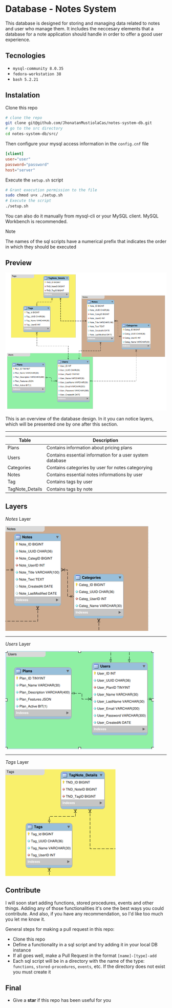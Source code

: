 # Database - Notes System

This database is designed for storing and managing data related to notes and user who manage them. It includes the neccesary elements that a database for a note application should handle in order to offer a good user experience.

## Tecnologies

+ `mysql-community 8.0.35`
+ `fedora-workstation 38`
+ `bash 5.2.21`

## Instalation

Clone this repo

```bash
# clone the repo
git clone git@github.com/JhonatanMustiolaCas/notes-system-db.git
# go to the src directory
cd notes-system-db/src/
```

Then configure your mysql access information in the `config.cnf` file

```conf
[client]
user="user"
password="password"
host="server"
```

Execute the `setup.sh` script

```bash
# Grant execution permission to the file
sudo chmod u+x ./setup.sh
# Execute the script
./setup.sh
```

You can also do it manually from mysql-cli or your MySQL client. MySQL Workbench is recommended.

>[!NOTE]
> The names of the sql scripts have a numerical prefix that indicates the order in which they should be executed

## Preview

<img src="./assets/model.png" />

This is an overview of the database design. In it you can notice layers, which will be presented one by one after this section.

****
|Table|Description|
|---|---|
|Plans|Contains information about pricing plans|
|Users|Contains essential information for a user system database|
|Categories|Contains categories by user for notes categorying|
|Notes|Contains essential notes informations by user|
|Tag|Contains tags by user|
|TagNote_Details|Contains tags by note|

## Layers

*Notes* Layer

<img src="./assets/notes.png" />

****

*Users* Layer

<img src="./assets/users.png" />

****

*Tags* Layer

<img src="./assets/tags.png" />

## Contribute

I will soon start adding functions, stored procedures, events and other things. Adding any of those functionalities it's one the best ways you could contribute. And also, if you have any recommendation, so I'd like too much you let me know it.

General steps for making a pull request in this repo:

+ Clone this repo
+ Define a functionality in a sql script and try adding it in your local DB instance
+ If all goes well, make a Pull Request in the format `[name]-[type]-add`
+ Each sql script will be in a directory with the name of the type: `functions`, `stored-procedures`, `events`, etc. If the directory does not exist you must create it

## Final

+ Give a **star** if this repo has been useful for you

